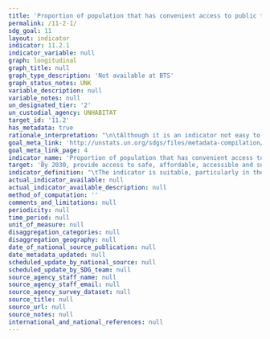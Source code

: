 ```yaml
---
title: 'Proportion of population that has convenient access to public transport, by sex, age and persons with disabilities'
permalink: /11-2-1/
sdg_goal: 11
layout: indicator
indicator: 11.2.1
indicator_variable: null
graph: longitudinal
graph_title: null
graph_type_description: 'Not available at BTS'
graph_status_notes: UNK
variable_description: null
variable_notes: null
un_designated_tier: '2'
un_custodial_agency: UNHABITAT
target_id: '11.2'
has_metadata: true
rationale_interpretation: "\n\tAlthough it is an indicator not easy to collect in all cities/countries in the world, it proposes an innovative mechanism of data collection and analysis. \n\tAs the Outcome Document 2nd Meeting of the Urban SDGs Campaign in Bangalore (12-14 February 2015) recognizes: \n\t\tNo internationally agreed methodology exists for measuring convenience and service quality of public transport. In addition, global/local on urban transport systems do not exist. Moreover, data is not harmonized and comparable at the world level. \n\t\tTo obtain this data will require collecting it at municipal/city level with serious deficiencies in some areas such as data on mass transit and on transport infrastructure. \n\tThe European Commission, on the contrary, considers that 'this is a good indicator which can be collected in a relatively straightforward way' (DG REGIO, 2015). The assessment of the indicator done by the EC applies only for cities in the developed world, and not all. \n\tThe EC document highlights that the indicator was calculated for 80 European cities and stresses that the estimation requires the following data availability: (1) geo-coded public transport stops and the number of departures at each stop, (2) a high resolution GIS layer with population (for example census enumeration areas or a population grid) and (3) a street network (if available). \n\tHowever, these data requirements are not available in most middle income countries.\n\tUN-Habitat disagrees with this rating. This is a very relevant indicator. It is empirically proven that public transport makes cities more inclusive, safe and sustainable. \n\tEffective and low-cost transportation for mobility is critical for urban poverty and inequalities reduction, and economic development because it provides access to jobs, health care, education services and other public goods. \n\tClean Public transport is very efficient for the reduction of C02 emissions and therefore it contributes to climate change."
goal_meta_link: 'http://unstats.un.org/sdgs/files/metadata-compilation/Metadata-Goal-11.pdf'
goal_meta_link_page: 4
indicator_name: 'Proportion of population that has convenient access to public transport, by sex, age and persons with disabilities'
target: 'By 2030, provide access to safe, affordable, accessible and sustainable transport systems for all, improving road safety, notably by expanding public transport, with special attention to the needs of those in vulnerable situations, women, children, persons with disabilities and older persons.'
indicator_definition: "\tThe indicator is suitable, particularly in the countries/cities where the information exists. The Target is too broad intending to measure multiple aspects of urban mobility. The indicator covers three critical aspects of this target: accessible in distance, energy-efficient and the expansion of public transport. \tUN-Habitat position, in line with all the organizations supporting this indicator, is that necessary adjustments are required to minimize its complexity and make it more suitable for global monitoring. \tThe indicator can be measured by a proxy, which is the proportion of the population that has a public transit stop within 0.5 km. This reduces the complexity of the 20 minutes (which is very variable in different hours of the day or days of the week). \tIn case there is no spatial information on the population location and density, the indicator can measure the proportion of the surface that has a public transit stop. \tAs cities/countries evolve in their data collection systems, the indicator could be harmonized to include the elements indicated by the EC (street network and frequency of the transport)."
actual_indicator_available: null
actual_indicator_available_description: null
method_of_computation: ''
comments_and_limitations: null
periodicity: null
time_period: null
unit_of_measure: null
disaggregation_categories: null
disaggregation_geography: null
date_of_national_source_publication: null
date_metadata_updated: null
scheduled_update_by_national_source: null
scheduled_update_by_SDG_team: null
source_agency_staff_name: null
source_agency_staff_email: null
source_agency_survey_dataset: null
source_title: null
source_url: null
source_notes: null
international_and_national_references: null
---
```

